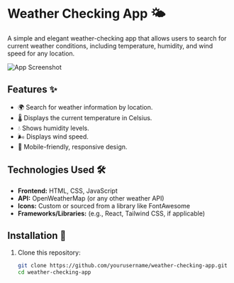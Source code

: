 # Weather Checking App 🌤️

A simple and elegant weather-checking app that allows users to search for current weather conditions, including temperature, humidity, and wind speed for any location.

![App Screenshot](path-to-your-screenshot.png)

## Features ✨

- 🌍 Search for weather information by location.
- 🌡️ Displays the current temperature in Celsius.
- 💧 Shows humidity levels.
- 🌬️ Displays wind speed.
- 📱 Mobile-friendly, responsive design.

## Technologies Used 🛠️

- **Frontend:** HTML, CSS, JavaScript
- **API:** OpenWeatherMap (or any other weather API)
- **Icons:** Custom or sourced from a library like FontAwesome
- **Frameworks/Libraries:** (e.g., React, Tailwind CSS, if applicable)

## Installation 🚀

1. Clone this repository:

   ```bash
   git clone https://github.com/yourusername/weather-checking-app.git
   cd weather-checking-app
